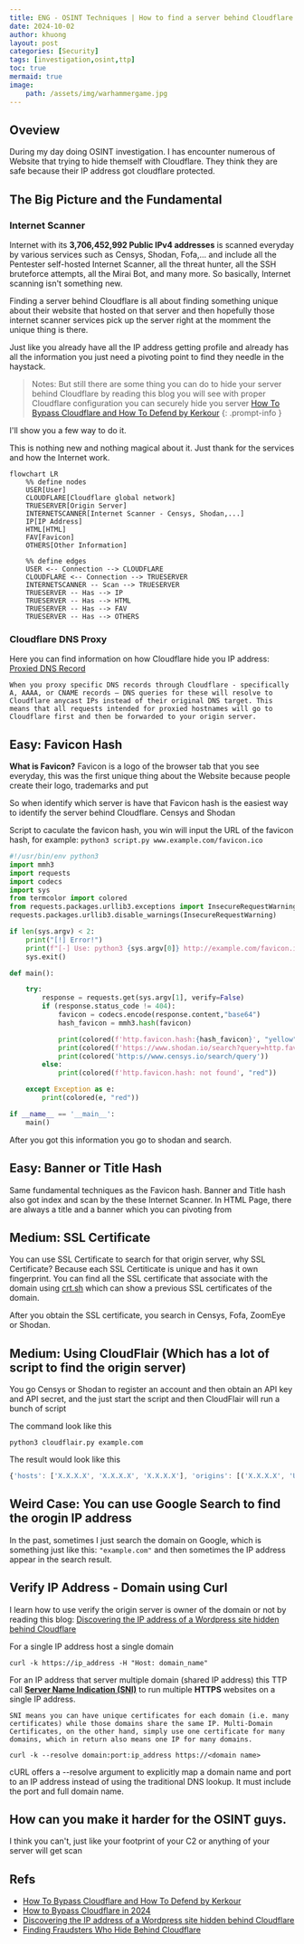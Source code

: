 ```yaml
---
title: ENG - OSINT Techniques | How to find a server behind Cloudflare
date: 2024-10-02
author: khuong
layout: post
categories: [Security]
tags: [investigation,osint,ttp]
toc: true
mermaid: true
image:
    path: /assets/img/warhammergame.jpg
---
```



## Oveview

During my day doing OSINT investigation. I has encounter numerous of Website that trying to hide themself with Cloudflare. They think they are safe because their IP address got cloudflare protected.

## The Big Picture and the Fundamental

### Internet Scanner

Internet with its **3,706,452,992 Public IPv4 addresses** is scanned everyday by various services such as Censys, Shodan, Fofa,... and include all the Pentester self-hosted Internet Scanner, all the threat hunter, all the SSH bruteforce attempts, all the Mirai Bot, and many more. So basically, Internet scanning isn't something new. 

Finding a server behind Cloudflare is all about finding something unique about their website that hosted on that server and then hopefully those internet scanner services pick up the server right at the momment the unique thing is there.

Just like you already have all the IP address getting profile and already has all the information you just need a pivoting point to find they needle in the haystack.


> Notes: But still there are some thing you can do to hide your server behind Cloudflare by reading this blog you will see with proper Cloudflare configuration you can securely hide you server
> [How To Bypass Cloudflare and How To Defend by Kerkour](https://kerkour.com/how-to-bypass-cloudflare-and-how-to-defend)
{: .prompt-info }


I'll show you a few way to do it.

This is nothing new and nothing magical about it. Just thank for the services and how the Internet work. 


```mermaid
flowchart LR
    %% define nodes
    USER[User]
    CLOUDFLARE[Cloudflare global network]
    TRUESERVER[Origin Server]
    INTERNETSCANNER[Internet Scanner - Censys, Shodan,...]
    IP[IP Address]
    HTML[HTML]
    FAV[Favicon]
    OTHERS[Other Information]

    %% define edges    
    USER <-- Connection --> CLOUDFLARE
    CLOUDFLARE <-- Connection --> TRUESERVER
    INTERNETSCANNER -- Scan --> TRUESERVER
    TRUESERVER -- Has --> IP
    TRUESERVER -- Has --> HTML
    TRUESERVER -- Has --> FAV
    TRUESERVER -- Has --> OTHERS
```

### Cloudflare DNS Proxy

Here you can find information on how Cloudflare hide you IP address: [Proxied DNS Record](https://developers.cloudflare.com/dns/manage-dns-records/reference/proxied-dns-records/)

`When you proxy specific DNS records through Cloudflare - specifically A, AAAA, or CNAME records — DNS queries for these will resolve to Cloudflare anycast IPs instead of their original DNS target. This means that all requests intended for proxied hostnames will go to Cloudflare first and then be forwarded to your origin server.`


## Easy: Favicon Hash

**What is Favicon?** Favicon is a logo of the browser tab that you see everyday, this was the first unique thing about the Website because people create their logo, trademarks
and put 

So when identify which server is have that Favicon hash is the easiest way to identify the server behind Cloudflare. Censys and Shodan 

Script to caculate the favicon hash, you win will input the URL of the favicon hash, for example: `python3 script.py www.example.com/favicon.ico`

```python
#!/usr/bin/env python3
import mmh3
import requests
import codecs
import sys
from termcolor import colored
from requests.packages.urllib3.exceptions import InsecureRequestWarning
requests.packages.urllib3.disable_warnings(InsecureRequestWarning)

if len(sys.argv) < 2:
	print("[!] Error!")
	print(f"[-] Use: python3 {sys.argv[0]} http://example.com/favicon.ico")
	sys.exit()

def main():

    try:
        response = requests.get(sys.argv[1], verify=False)
        if (response.status_code != 404):
            favicon = codecs.encode(response.content,"base64")
            hash_favicon = mmh3.hash(favicon)

            print(colored(f'http.favicon.hash:{hash_favicon}', "yellow"))
            print(colored(f'https://www.shodan.io/search?query=http.favicon.hash%3A'+str(hash_favicon), "green"))
            print(colored('http:s//www.censys.io/search/query'))
        else:
            print(colored(f'http.favicon.hash: not found', "red"))

    except Exception as e:
        print(colored(e, "red"))

if __name__ == '__main__':
	main()
```

After you got this information you go to shodan and search.

## Easy: Banner or Title Hash

Same fundamental techniques as the Favicon hash. Banner and Title hash also got index and scan by the these Internet Scanner. In HTML Page, there are always a title and a banner which you can pivoting from

## Medium: SSL Certificate 

You can use SSL Certificate to search for that origin server, why SSL Certificate? Because each SSL Certiticate is unique and has it own fingerprint. You can find all the SSL certificate that associate with the domain using [crt.sh](https://crt.sh/) which can show a previous SSL certificates of the domain. 

After you obtain the SSL certificate, you search in Censys, Fofa, ZoomEye or Shodan.


## Medium: Using CloudFlair (Which has a lot of script to find the origin server)

You go Censys or Shodan to register an account and then obtain an API key and API secret, and the just start the script and then CloudFlair will run a bunch of script 

The command look like this

```shell
python3 cloudflair.py example.com
```

The result would look like this

```javascript
{'hosts': ['X.X.X.X', 'X.X.X.X', 'X.X.X.X'], 'origins': [('X.X.X.X', 'Unexpected HTTP status code 404'), ('X.X.X.X', 'HTML content identical to example.com'), ('X.X.X.X', 'HTML content identical to example.com')]}
```

## Weird Case: You can use Google Search to find the orogin IP address

In the past, sometimes I just search the domain on Google, which is something just like this: `"example.com"` and then sometimes the IP address appear in the search result. 
 
## Verify IP Address - Domain using Curl

I learn how to use verify the origin server is owner of the domain or not by reading this blog: [Discovering the IP address of a Wordpress site hidden behind Cloudflare](https://blog.nem.ec/2020/01/22/discover-cloudflare-wordpress-ip/)

For a single IP address host a single domain

```shell
curl -k https://ip_address -H "Host: domain_name"
```

For an IP address that server multiple domain (shared IP address) this TTP call [**Server Name Indication (SNI)**](https://www.cloudflare.com/learning/ssl/what-is-sni/) to run multiple **HTTPS** websites on a single IP address. 

`SNI means you can have unique certificates for each domain (i.e. many certificates) while those domains share the same IP. Multi-Domain Certificates, on the other hand, simply use one certificate for many domains, which in return also means one IP for many domains.`

```shell
curl -k --resolve domain:port:ip_address https://<domain name>
```

cURL offers a --resolve argument to explicitly map a domain name and port to an IP address instead of using the traditional DNS lookup. It must include the port and full domain name.

## How can you make it harder for the OSINT guys.

I think you can't, just like your footprint of your C2 or anything of your server will get scan

## Refs

- [How To Bypass Cloudflare and How To Defend by Kerkour](https://kerkour.com/how-to-bypass-cloudflare-and-how-to-defend)
- [How to Bypass Cloudflare in 2024](https://scrapeops.io/web-scraping-playbook/how-to-bypass-cloudflare/)
- [Discovering the IP address of a Wordpress site hidden behind Cloudflare](https://blog.nem.ec/2020/01/22/discover-cloudflare-wordpress-ip/)
- [Finding Fraudsters Who Hide Behind Cloudflare](https://www.youtube.com/watch?v=UBZBL65Dv1w)

